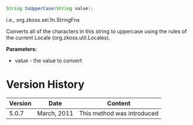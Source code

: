 ``` java
String toUpperCase(String value);
```

  
i.e.,
<javadoc method="toUpperCase(java.lang.String)">org.zkoss.xel.fn.StringFns</javadoc>

Converts all of the characters in this string to uppercase using the
rules of the current Locale
(<javadoc method="getCurrent()">org.zkoss.util.Locales</javadoc>).

**Parameters:**

- value - the value to convert

# Version History

| Version | Date        | Content                    |
|---------|-------------|----------------------------|
| 5.0.7   | March, 2011 | This method was introduced |
